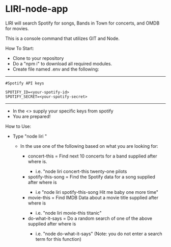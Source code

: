 # LIRI-node-app
LIRI will search Spotify for songs, Bands in Town for concerts, and OMDB for movies.

This is a console command that utilizes GIT and Node.

How To Start:
  - Clone to your repository
  - Do a "npm i" to download all required modules.
  - Create file named .env and the following:
  ---------------------------------------------
    #Spotify API keys
    
    SPOTIFY_ID=<your-spotify-id>
    SPOTIFY_SECRET=<your-spotify-secret>
  ---------------------------------------------
  - In the <> supply your specific keys from spotify
  - You are prepared!

How to Use:
  - Type "node liri <command> <SearchTerm>"
    - In the <commmand> use one of the following based on what you are looking for:
       - concert-this = Find next 10 concerts for a band supplied after where <SearchTerm> is.
          - i.e. "node liri concert-this twenty-one pilots
        - spotify-this-song = Find the Spotify data for a song supplied after where <SearchTerm> is
          - i.e "node liri spotify-this-song Hit me baby one more time"
        - movie-this = Find IMDB Data about a movie title supplied after where <SearchTerm> is
          - i.e. "node liri movie-this titanic"
        - do-what-it-says = Do a random search of one of the above supplied after where <SearchTerm> is
          - i.e. "node do-what-it-says" (Note: you do not enter a search term for this function)
          
